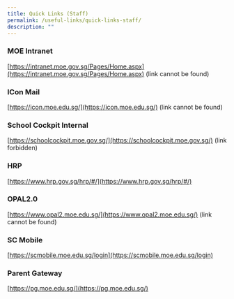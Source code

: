 ```yaml
---
title: Quick Links (Staff)
permalink: /useful-links/quick-links-staff/
description: ""
---
```


### MOE Intranet
[https://intranet.moe.gov.sg/Pages/Home.aspx](https://intranet.moe.gov.sg/Pages/Home.aspx) (link cannot be found)

### ICon Mail
[https://icon.moe.edu.sg/](https://icon.moe.edu.sg/) (link cannot be found)

### School Cockpit Internal
[https://schoolcockpit.moe.gov.sg/](https://schoolcockpit.moe.gov.sg/) (link forbidden)

### HRP
[https://www.hrp.gov.sg/hrp/#/](https://www.hrp.gov.sg/hrp/#/)

### OPAL2.0
[https://www.opal2.moe.edu.sg/](https://www.opal2.moe.edu.sg/) (link cannot be found)

### SC Mobile
[https://scmobile.moe.edu.sg/login](https://scmobile.moe.edu.sg/login)

### Parent Gateway
[https://pg.moe.edu.sg/](https://pg.moe.edu.sg/)